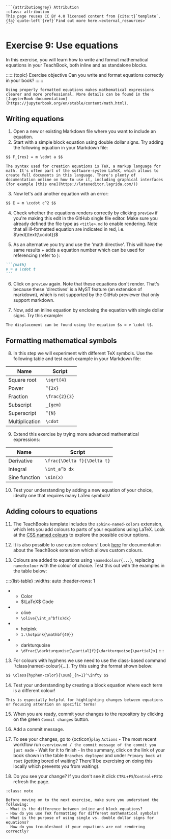 ````{margin}
```{attributiongrey} Attribution
:class: attribution
This page reuses CC BY 4.0 licensed content from {cite:t}`template`. {fa}`quote-left`{ref}`Find out more here.<external_resources>`
```
````

# Exercise 9: Use equations

In this exercise, you will learn how to write and format mathematical equations in your TeachBook, both inline and as standalone blocks.

::::::{topic} Exercise objective
Can you write and format equations correctly in your book?
::::::

```{tip}
Using properly formatted equations makes mathematical expressions clearer and more professional. More details can be found in the [JupyterBook documentation](https://jupyterbook.org/en/stable/content/math.html).
```

## Writing equations

1. Open a new or existing Markdown file where you want to include an equation.
2. Start with a simple block equation using double dollar signs. Try adding the following equation in your Markdown file:

```md
$$ F_{res} = m \cdot a $$ 
```

```{tip}
The syntax used for creation equations is TeX, a markup language for math. It's often part of the software-system LaTeX, which allows to create full documents in this language. There's plenty of documentation online on how to use it, including graphical interfaces (for example [this one](https://latexeditor.lagrida.com/))
```

3. Now let's add another equation with an error:

```md
$$ E = m \ccdot c^2 $$
```

4. Check whether the equations renders correctly by clicking `preview` if you're making this edit in the GitHub single file editor. Make sure you already defined the file type as `<title>.md` to enable rendering. Note that all ill-formatted equation are indicated in red, i.e. $\red{\text{\ccdot}}$

5. As an alternative you try and use the 'math directive'. This will have the same results + adds a equation number which can be used for referencing (refer to [](011.md)):

````md
```{math}
v = a \cdot t
```
````

6. Click on `preview` again. Note that these equations don't render. That's because these 'directives' is a MyST feature (an extension of markdown), which is not supported by the GitHub previewer that only support markdown.

7. Now, add an inline equation by enclosing the equation with single dollar signs. Try this example:


```md
The displacement can be found using the equation $s = v \cdot t$.
```

## Formatting mathematical symbols

8. In this step we will experiment with different TeX symbols. Use the following table and test each example in your Markdown file:


| Name | Script |
|---|---|
| Square root | `\sqrt{4}` | 
| Power | `^{2x}` | 
| Fraction | `\frac{2}{3}` | 
| Subscript | `_{gem}` |
| Superscript | `^{N}` | 
| Multiplication | `\cdot` | 

9. Extend this exercise by trying more advanced mathematical expressions:

| Name | Script | 
|---|---|
| Derivative | `\frac{\Delta f}{\Delta t}` | 
| Integral | `\int_a^b dx` | 
| Sine function | `\sin(x)` | 

10. Test your understanding by adding a new equation of your choice, ideally one that requires many LaTex symbols!


## Adding colours to equations

11. The TeachBooks template includes the `sphinx-named-colors` extension, which lets you add colours to parts of your equations using LaTeX. Look at the [CSS named colours](https://developer.mozilla.org/en-US/docs/Web/CSS/named-color) to explore the possible colour options.

12. It is also possible to use custom colours! Look [here](https://teachbooks.io/manual/external/Sphinx-Named-Colors/README.html#) for documentation about the TeachBook extension which allows custom colours.

12. Colours are added to equations using `\namedcolour{...}`, replacing `namedcolour` with the colour of choice. Test this out with the examples in the table below:

::::{list-table}
:widths: auto
:header-rows: 1
   * - Color
     - $\LaTeX$ Code
   * - olive
     - `\olive{\int_a^bf(x)dx}`
   * - hotpink
     - `1.\hotpink{\mathbf{49}}`
   * - darkturquoise
     - `\dfrac{\darkturquoise{\partial}f}{\darkturquoise{\partial}x}`
::::


13. For colours with hyphens we use need to use the class-based command `\class{named-colour}{...}. Try this using the format shown below:

```md
$$ \class{hyphen-color}{\sum}_{n=1}^\infty $$
```

14. Test your understanding by creating a block equation where each term is a different colour!

```{tip}
This is especially helpful for highlighting changes between equations or focusing attention on specific terms!
```

15. When you are ready, commit your changes to the repository by clicking on the green `Commit changes` button.

16. Add a commit message.

17. To see your changes, go to {octicon}`play` `Actions` - The most recent workflow run `overview.md / the commit message of the commit you just made` - Wait for it to finish - In the summary, click on the link of your book shown in the table `Branches deployed` and under `Primary book at root` (getting bored of waiting? There'll be exercising on doing this locally which prevents you from waiting).

18. Do you see your change? If you don't see it click `CTRL`+`F5`/`Control`+`F5`to refresh the page.


```{admonition} Check your understanding
:class: note

Before moving on to the next exercise, make sure you understand the following:
- What is the difference between inline and block equations?
- How do you use TeX formatting for different mathematical symbols?
- What is the purpose of using single vs. double dollar signs for equations?  
- How do you troubleshoot if your equations are not rendering correctly?  
```